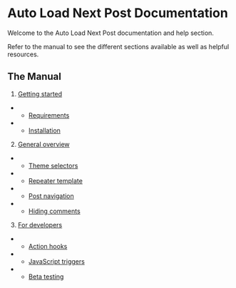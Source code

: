 # Auto Load Next Post Documentation

Welcome to the Auto Load Next Post documentation and help section.

Refer to the manual to see the different sections available as well as helpful resources.

## The Manual

1. [Getting started](https://github.com/AutoLoadNextPost/alnp-documentation/blob/master/en_US/getting-started.md)
* * [Requirements](https://github.com/AutoLoadNextPost/alnp-documentation/blob/master/en_US/requirements.md)
* * [Installation](https://github.com/AutoLoadNextPost/alnp-documentation/blob/master/en_US/installation.md)
2. [General overview](https://github.com/AutoLoadNextPost/alnp-documentation/blob/master/en_US/general-overview.md)
* * [Theme selectors](https://github.com/AutoLoadNextPost/alnp-documentation/blob/master/en_US/theme-selectors.md)
* * [Repeater template](https://github.com/AutoLoadNextPost/alnp-documentation/blob/master/en_US/repeater-template.md)
* * [Post navigation](https://github.com/AutoLoadNextPost/alnp-documentation/blob/master/en_US/post-navigation.md)
* * [Hiding comments](https://github.com/AutoLoadNextPost/alnp-documentation/blob/master/en_US/hiding-comments.md)
3. [For developers](https://github.com/AutoLoadNextPost/alnp-documentation/blob/master/en_US/for-developers.md)
* * [Action hooks](https://github.com/AutoLoadNextPost/alnp-documentation/blob/master/en_US/action-hooks.md)
* * [JavaScript triggers](https://github.com/AutoLoadNextPost/alnp-documentation/blob/master/en_US/javascript-trriggers.md)
* * [Beta testing](https://github.com/AutoLoadNextPost/alnp-documentation/blob/master/en_US/beta-testing.md)
